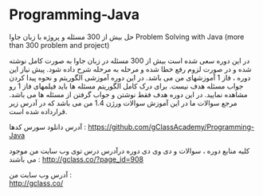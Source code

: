 # Programming-Java
حل بیش از 300 مسئله و پروژه با زبان جاوا
Problem Solving with Java (more than 300 problem and project)

در این دوره سعی شده است بیش از 300 مسئله در زبان جاوا به صورت کامل نوشته شده و در صورت لزوم رفع خطا شده و مرحله به مرحله شرح داده شود. 
پیش نیاز این دوره ، فاز 1 آموزشهای من می باشد. در این دوره آموزشی الگوریتم و نحوه پیدا کردن جواب مسئله هدف نیست. برای درک کامل الگوریتم مسئله ها باید فیلمهای فاز 1 رو مشاهده نمایید. 
در این دوره هدف فقط نوشتن و جواب گرفتن از مسئله ها می باشد. 
مرجع سوالات ما در این آموزش سوالات ورژن 1.4 من می باشد که در آدرس زیر قرارداده شده است. 

آدرس دانلود سورس کدها : 
https://github.com/gClassAcademy/Programming-Java

کلیه منابع دوره ، سوالات و دی وی دی دوره درآدرس درس توی وب سایت من موجود می باشند :
http://gclass.co/?page_id=908

آدرس وب سایت من  :    
http://gclass.co/
